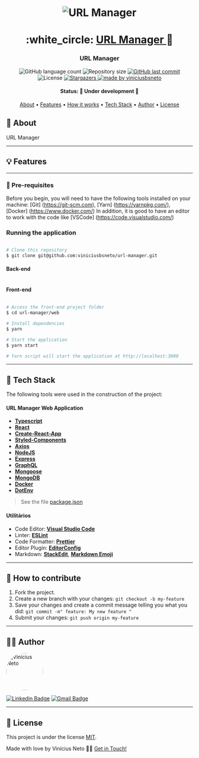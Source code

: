 

<h1 align="center">
    <img alt="URL Manager" title="#URL Manager" src="https://lh3.googleusercontent.com/amhoP6yQipDObMmcDSzDImeiNhHqUws9bOj6zClBJLvPjGP6O0iRrnaj2bed9XAngw" />
</h1>

<h1 align="center">
   :white_circle: <a href="#"> URL Manager </a> 🔵
</h1>

<h3 align="center">
    URL Manager
</h3>

<p align="center">
  <img alt="GitHub language count" src="https://img.shields.io/github/languages/count/viniciusbsneto/url-manager?color=green">

  <img alt="Repository size" src="https://img.shields.io/github/repo-size/viniciusbsneto/url-manager">
  
  <a href="https://github.com/viniciusbsneto/url-manager/commits/master">
    <img alt="GitHub last commit" src="https://img.shields.io/github/last-commit/viniciusbsneto/url-manager">
  </a>
    
   <img alt="License" src="https://img.shields.io/badge/license-MIT-green">
   <a href="https://github.com/viniciusbsneto/url-manager/stargazers">
    <img alt="Stargazers" src="https://img.shields.io/github/stars/viniciusbsneto/url-manager?style=social">
  </a>

  <a href="https://github.com/viniciusbsneto">
    <img alt="made by viniciusbsneto" src="https://img.shields.io/badge/-viniciusbsneto-green">
  </a>
</p>


<h4 align="center"> 
	 Status: 🚧 Under development 🚧
</h4>

<p align="center">
 <a href="#about">About</a> •
 <a href="#features">Features</a> •
 <a href="#how-it-works">How it works</a> • 
 <a href="#tech-stack">Tech Stack</a> •  
 <a href="#author">Author</a> • 
 <a href="#user-content-license">License</a>
</p>


## :speech_balloon: About

URL Manager

---

## :bulb: Features



---


### :pushpin: Pre-requisites

Before you begin, you will need to have the following tools installed on your machine:
[Git] (https://git-scm.com), [Yarn] (https://yarnpkg.com/), [Docker] (https://www.docker.com/)
In addition, it is good to have an editor to work with the code like [VSCode] (https://code.visualstudio.com/)

### Running the application

```bash

# Clone this repository
$ git clone git@github.com:viniciusbsneto/url-manager.git

```
#### Back-end
```bash

```
#### Front-end
```bash

# Access the front-end project folder
$ cd url-manager/web

# Install dependencies
$ yarn

# Start the application
$ yarn start

# Yarn script will start the application at http://localhost:3000

```
---

## :toolbox: Tech Stack

The following tools were used in the construction of the project:

#### [](https://github.com/viniciusbsneto/url-manager#url-manager-web-application)**URL Manager Web Application**

-   **[Typescript](https://www.typescriptlang.org/)**
-   **[React](https://en.reactjs.org/)**
-   **[Create-React-App](https://create-react-app.dev/)**
-   **[Styled-Components](https://styled-components.com/)**
-   **[Axios](https://github.com/axios/axios)**
-   **[NodeJS](https://nodejs.org/)**
-   **[Express](https://expressjs.com/)**
-   **[GraphQL](https://graphql.org/)**
-   **[Mongoose](https://mongoosejs.com/)**
-   **[MongoDB](https://www.mongodb.com/)**
-   **[Docker](https://www.docker.com/)**
-   **[DotEnv](https://yarnpkg.com/package/dotenv)**


> See the file  [package.json](https://github.com/viniciusbsneto/url-manager/blob/master/backend/package.json)

#### [](https://github.com/viniciusbsneto/url-manager#utilit%C3%A1rios)**Utilitários**

-   Code Editor:  **[Visual Studio Code](https://code.visualstudio.com/)**
-   Linter:  **[ESLint](https://eslint.org/)**
-   Code Formatter:  **[Prettier](https://prettier.io/)**
-   Editor Plugin:  **[EditorConfig](https://editorconfig.org/)**
-   Markdown:  **[StackEdit](https://stackedit.io/)**,  **[Markdown Emoji](https://gist.github.com/rxaviers/7360908)**

---

## :handshake: How to contribute

1. Fork the project.
2. Create a new branch with your changes: `git checkout -b my-feature`
3. Save your changes and create a commit message telling you what you did: `git commit -m" feature: My new feature "`
4. Submit your changes: `git push origin my-feature`

---

## :technologist: Author

 <img style="border-radius: 50%;" src="https://avatars1.githubusercontent.com/u/17788722?v=4" width="100px;" alt="Vinícius Neto"/> 
 <br />

[![Linkedin Badge](https://img.shields.io/badge/-Vinícius%20Neto-blue?style=flat-square&logo=Linkedin&logoColor=white&link=https://www.linkedin.com/in/vinicius-neto/)](https://www.linkedin.com/in/vinicius-neto/) 
[![Gmail Badge](https://img.shields.io/badge/-viniciusbsneto@gmail.com-c14438?style=flat-square&logo=Gmail&logoColor=white&link=mailto:viniciusbsneto@gmail.com)](mailto:viniciusbsneto@gmail.com)

---

## :memo: License

This project is under the license [MIT](./LICENSE).

Made with love by Vinícius Neto 👋🏽 [Get in Touch!](Https://www.linkedin.com/in/vinicius-neto/)
